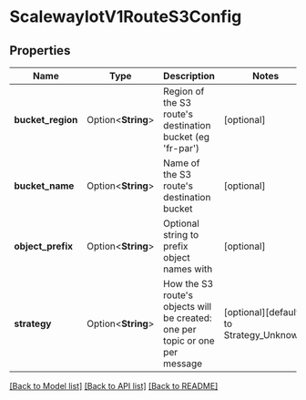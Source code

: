 # ScalewayIotV1RouteS3Config

## Properties

Name | Type | Description | Notes
------------ | ------------- | ------------- | -------------
**bucket_region** | Option<**String**> | Region of the S3 route's destination bucket (eg 'fr-par') | [optional]
**bucket_name** | Option<**String**> | Name of the S3 route's destination bucket | [optional]
**object_prefix** | Option<**String**> | Optional string to prefix object names with | [optional]
**strategy** | Option<**String**> | How the S3 route's objects will be created: one per topic or one per message | [optional][default to Strategy_Unknown]

[[Back to Model list]](../README.md#documentation-for-models) [[Back to API list]](../README.md#documentation-for-api-endpoints) [[Back to README]](../README.md)


